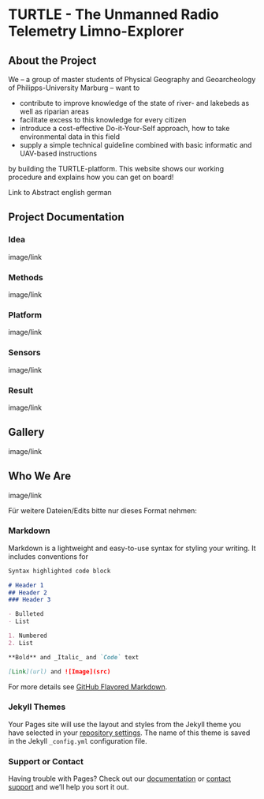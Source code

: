 # TURTLE - The Unmanned Radio Telemetry Limno-Explorer

## About the Project

We – a group of master students of Physical Geography and Geoarcheology of Philipps-University Marburg – want to

- contribute to improve knowledge of the state of river- and lakebeds as well as riparian areas
- facilitate excess to this knowledge for every citizen
- introduce a cost-effective Do-it-Your-Self approach, how to take environmental data in this field
- supply a simple technical guideline combined with basic informatic and UAV-based instructions

by building the TURTLE-platform. This website shows our working procedure and explains how you can get on board! 

Link to Abstract english german

## Project Documentation

### Idea
image/link

### Methods
image/link

### Platform
image/link

### Sensors
image/link

### Result
image/link

## Gallery
image/link

## Who We Are
image/link



Für weitere Dateien/Edits bitte nur dieses Format nehmen:

### Markdown

Markdown is a lightweight and easy-to-use syntax for styling your writing. It includes conventions for

```markdown
Syntax highlighted code block

# Header 1
## Header 2
### Header 3

- Bulleted
- List

1. Numbered
2. List

**Bold** and _Italic_ and `Code` text

[Link](url) and ![Image](src)
```

For more details see [GitHub Flavored Markdown](https://guides.github.com/features/mastering-markdown/).

### Jekyll Themes

Your Pages site will use the layout and styles from the Jekyll theme you have selected in your [repository settings](https://github.com/TLKoch/boat/settings). The name of this theme is saved in the Jekyll `_config.yml` configuration file.

### Support or Contact

Having trouble with Pages? Check out our [documentation](https://help.github.com/categories/github-pages-basics/) or [contact support](https://github.com/contact) and we’ll help you sort it out.

